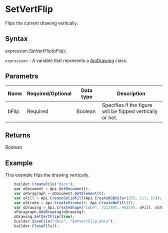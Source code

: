 # SetVertFlip

Flips the current drawing vertically.

## Syntax

expression.SetVertFlip(bFlip);

`expression` - A variable that represents a [ApiDrawing](../ApiDrawing.md) class.

## Parametrs

| **Name** | **Required/Optional** | **Data type** | **Description** |
| ------------- | ------------- | ------------- | ------------- |
| bFlip | Required | Boolean | Specifies if the figure will be flipped vertically or not. |

## Returns

Boolean

## Example

This example flips the drawing vertically.

```javascript
	builder.CreateFile("docx");
	var oDocument = Api.GetDocument();
	var oParagraph = oDocument.GetElement(0);
	var oFill = Api.CreateSolidFill(Api.CreateRGBColor(255, 111, 61));
	var oStroke = Api.CreateStroke(0, Api.CreateNoFill());
	var oDrawing = Api.CreateShape("cube", 3212465, 963295, oFill, oStroke);
	oParagraph.AddDrawing(oDrawing);
	oDrawing.SetVertFlip(true);
	builder.SaveFile("docx", "SetVertFlip.docx");
	builder.CloseFile();
```